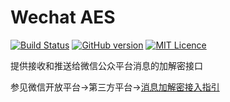 # Wechat AES

  [![Build Status](https://travis-ci.org/CharLemAznable/wechataes.svg?branch=master)](https://travis-ci.org/CharLemAznable/wechataes)
  [![GitHub version](https://badge.fury.io/gh/CharLemAznable%2Fwechataes.svg)](https://badge.fury.io/gh/CharLemAznable%2Fwechataes)
  [![MIT Licence](https://badges.frapsoft.com/os/mit/mit.svg?v=103)](https://opensource.org/licenses/mit-license.php)

  提供接收和推送给微信公众平台消息的加解密接口

  参见微信开放平台->第三方平台->[消息加解密接入指引](https://open.weixin.qq.com/cgi-bin/showdocument?action=dir_list&t=resource/res_list&verify=1&id=open1419318479&token=&lang=zh_CN)

